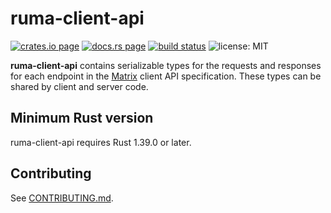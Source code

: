 # ruma-client-api

[![crates.io page](https://img.shields.io/crates/v/ruma-client-api.svg)](https://crates.io/crates/ruma-client-api)
[![docs.rs page](https://docs.rs/ruma-client-api/badge.svg)](https://docs.rs/ruma-client-api/)
[![build status](https://travis-ci.org/ruma/ruma-client-api.svg?branch=master)](https://travis-ci.org/ruma/ruma-client-api)
![license: MIT](https://img.shields.io/crates/l/ruma-client-api.svg)

**ruma-client-api** contains serializable types for the requests and responses for each endpoint in the [Matrix](https://matrix.org/) client API specification.
These types can be shared by client and server code.

## Minimum Rust version

ruma-client-api requires Rust 1.39.0 or later.

## Contributing

See [CONTRIBUTING.md](CONTRIBUTING.md).
